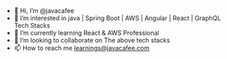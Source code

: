 - 👋 Hi, I’m @javacafee
- 👀 I’m interested in java | Spring Boot | AWS | Angular | React | GraphQL Tech Stacks
- 🌱 I’m currently learning React & AWS Professional 
- 💞️ I’m looking to collaborate on The above tech stacks
- 📫 How to reach me learnings@javacafee.com

<!---
javacafee/javacafee is a ✨ special ✨ repository because its `README.md` (this file) appears on your GitHub profile.
You can click the Preview link to take a look at your changes.
--->
